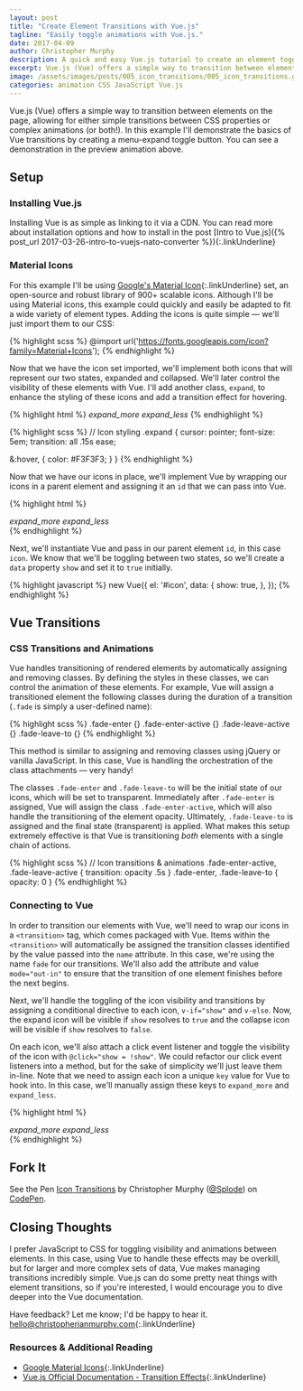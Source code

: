 ```yaml
---
layout: post
title: "Create Element Transitions with Vue.js"
tagline: "Easily toggle animations with Vue.js."
date: 2017-04-09
author: Christopher Murphy
description: A quick and easy Vue.js tutorial to create an element toggle with transition effects.
excerpt: Vue.js (Vue) offers a simple way to transition between elements on the page, allowing for either simple transitions between CSS properties or complex animations (or both!). In this example I'll demonstrate the basics of Vue transitions by creating a menu-expand toggle button. You can see a demonstration in the preview animation above.
image: /assets/images/posts/005_icon_transitions/005_icon_transitions.gif
categories: animation CSS JavaScript Vue.js
---
```


Vue.js (Vue) offers a simple way to transition between elements on the page, allowing for either simple transitions between CSS properties or complex animations (or both!). In this example I'll demonstrate the basics of Vue transitions by creating a menu-expand toggle button. You can see a demonstration in the preview animation above.

## Setup
### Installing Vue.js
Installing Vue is as simple as linking to it via a CDN. You can read more about installation options and how to install in the post [Intro to Vue.js]({% post_url 2017-03-26-intro-to-vuejs-nato-converter %}){:.linkUnderline}

### Material Icons
For this example I'll be using [Google's Material Icon][1]{:.linkUnderline} set, an open-source and robust library of 900+ scalable icons. Although I'll be using Material icons, this example could quickly and easily be adapted to fit a wide variety of element types. Adding the icons is quite simple — we'll just import them to our CSS:

{% highlight scss %}
@import url('https://fonts.googleapis.com/icon?family=Material+Icons');
{% endhighlight %}

Now that we have the icon set imported, we'll implement both icons that will represent our two states, expanded and collapsed. We'll later control the visibility of these elements with Vue. I'll add another class, `expand`, to enhance the styling of these icons and add a transition effect for hovering.

{% highlight html %}
<i class="material-icons expand">expand_more</i>
<i class="material-icons expand">expand_less</i>
{% endhighlight %}

{% highlight scss %}
// Icon styling
.expand {
  cursor: pointer;
  font-size: 5em;
  transition: all .15s ease;

  &:hover, {
    color: #F3F3F3;
  }
}
{% endhighlight %}

Now that we have our icons in place, we'll implement Vue by wrapping our icons in a parent element and assigning it an `id` that we can pass into Vue.

{% highlight html %}
<div id="icon">
  <i class="material-icons expand">expand_more</i>
  <i class="material-icons expand">expand_less</i>
</div>
{% endhighlight %}

Next, we'll instantiate Vue and pass in our parent element `id`, in this case `icon`. We know that we'll be toggling between two states, so we'll create a `data` property `show` and set it to `true` initially.

{% highlight javascript %}
new Vue({
  el: '#icon',
  data: {
    show: true,
  },
});
{% endhighlight %}

## Vue Transitions
### CSS Transitions and Animations
Vue handles transitioning of rendered elements by automatically assigning and removing classes. By defining the styles in these classes, we can control the animation of these elements. For example, Vue will assign a transitioned element the following classes during the duration of a transition (`.fade` is simply a user-defined name):

{% highlight scss %}
.fade-enter {}
.fade-enter-active {}
.fade-leave-active {}
.fade-leave-to {}
{% endhighlight %}

This method is similar to assigning and removing classes using jQuery or vanilla JavaScript. In this case, Vue is handling the orchestration of the class attachments — very handy!

The classes `.fade-enter` and `.fade-leave-to` will be the initial state of our icons, which will be set to transparent. Immediately after `.fade-enter` is assigned, Vue will assign the class `.fade-enter-active`, which will also handle the transitioning of the element opacity. Ultimately, `.fade-leave-to` is assigned and the final state (transparent) is applied. What makes this setup extremely effective is that Vue is transitioning *both* elements with a single chain of actions.

{% highlight scss %}
// Icon transitions & animations
.fade-enter-active, .fade-leave-active {
  transition: opacity .5s
}
.fade-enter, .fade-leave-to {
  opacity: 0
}
{% endhighlight %}

### Connecting to Vue
In order to transition our elements with Vue, we'll need to wrap our icons in a `<transition>` tag, which comes packaged with Vue. Items within the `<transition>` will automatically be assigned the transition classes identified by the value passed into the `name` attribute. In this case, we're using the name `fade` for our transitions. We'll also add the attribute and value `mode="out-in"` to ensure that the transition of one element finishes before the next begins.

Next, we'll handle the toggling of the icon visibility and transitions by assigning a conditional directive to each icon, `v-if="show"` and `v-else`. Now, the expand icon will be visible if `show` resolves to `true` and the collapse icon will be visible if `show` resolves to `false`.

 On each icon, we'll also attach a click event listener and toggle the visibility of the icon with `@click="show = !show"`. We could refactor our click event listeners into a method, but for the sake of simplicity we'll just leave them in-line. Note that we need to assign each icon a unique `key` value for Vue to hook into. In this case, we'll manually assign these keys to `expand_more` and `expand_less`.

{% highlight html %}
<div id="icon">
  <transition name="fade" mode="out-in">
    <i class="material-icons expand"
       v-if="show"
       @click="show = !show"
       key="expand_more">expand_more</i>
    <i class="material-icons expand"
       v-else
       @click="show = !show"
       key="expand_less">expand_less</i>
  </transition>
</div>
{% endhighlight %}

## Fork It

<p data-height="495" data-theme-id="dark" data-slug-hash="oZVzpb" data-default-tab="result" data-user="Splode" data-embed-version="2" data-pen-title="Icon Transitions" class="codepen">See the Pen <a href="http://codepen.io/Splode/pen/oZVzpb/">Icon Transitions</a> by Christopher Murphy (<a href="http://codepen.io/Splode">@Splode</a>) on <a href="http://codepen.io">CodePen</a>.</p>
<script async src="https://production-assets.codepen.io/assets/embed/ei.js"></script>

## Closing Thoughts
I prefer JavaScript to CSS for toggling visibility and animations between elements. In this case, using Vue to handle these effects may be overkill, but for larger and more complex sets of data, Vue makes managing transitions incredibly simple. Vue.js can do some pretty neat things with element transitions, so if you're interested, I would encourage you to dive deeper into the Vue documentation.

Have feedback? Let me know; I'd be happy to hear it.
[hello@christopherianmurphy.com](mailto:hello@christopherianmurphy.com){:.linkUnderline}

### Resources & Additional Reading
- [Google Material Icons][1]{:.linkUnderline}
- [Vue.js Official Documentation - Transition Effects][2]{:.linkUnderline}

[1]: https://material.io/icons/ "Material Icons"
[2]: https://vuejs.org/v2/guide/transitions.html "Vue.js Official Docs - Transition Effects"
